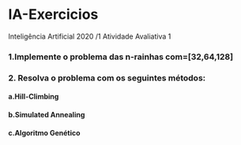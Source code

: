 # IA-Exercicios

Inteligência Artificial 2020
/1
Atividade Avaliativa 1

### 1.Implemente o problema das n-rainhas com=[32,64,128]
### 2. Resolva o problema com os seguintes métodos:
#### a.Hill-Climbing
#### b.Simulated Annealing
#### c.Algoritmo Genético
